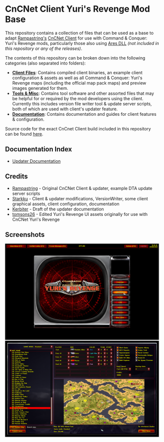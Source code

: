 # CnCNet Client Yuri's Revenge Mod Base #

This repository contains a collection of files that can be used as a base to adapt [Rampastring's](https://github.com/Rampastring) [CnCNet Client](https://github.com/CnCNet/xna-cncnet-client) for use with Command & Conquer: Yuri's Revenge mods, particularly those also using [Ares DLL](https://ares.strategy-x.com/) _(not included in this repository or any of the releases)_.

The contents of this repository can be broken down into the following categories (also separated into folders):

- **[Client Files](Client&#32;Files)**: Contains compiled client binaries, an example client configuration & assets as well as all Command & Conquer: Yuri's Revenge maps (including the official map pack maps) and preview images generated for them.
- **[Tools & Misc](Tools&#32;&&#32;Misc)**: Contains tool software and other assorted files that may be helpful for or required by the mod developers using the client. Currently this includes version file writer tool & update server scripts, both of which are used with client's updater feature.
- **[Documentation](Documentation)**: Contains documentation and guides for client features & configuration.

Source code for the exact CnCnet Client build included in this repository can be found [here](https://github.com/Starkku/xna-cncnet-client/tree/mod-base).

## Documentation Index

- [Updater Documentation](Documentation/Updater.md)

Credits
-------

- [Rampastring](https://github.com/Rampastring) - Original CnCNet Client & updater, example DTA update server scripts
- [Starkku](https://github.com/Starkku) - Client & updater modifications, VersionWriter, some client graphical assets, client configuration, documentation
- [Kerbiter](https://github.com/Metadorius) - Draft of the updater documentation
- [tomsons26](https://github.com/tomsons26) - Edited Yuri's Revenge UI assets originally for use with CnCNet Yuri's Revenge

Screenshots
-------
![Screenshot](modbaseclient-mainmenu.png?raw=true "Main menu in example configuration.")
![Screenshot](modbaseclient-skirmishlobby.png?raw=true "Skirmish game lobby in example configuration.")